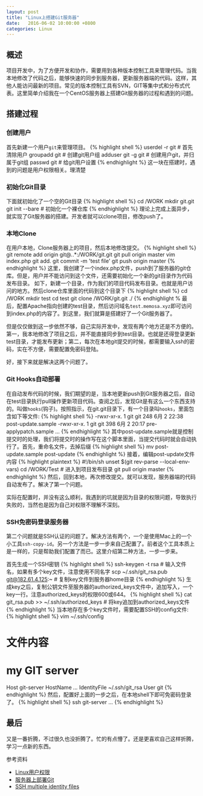 ```yaml
---
layout: post
title: "Linux上搭建Git服务器"
date:   2016-06-02 10:00:00 +0800
categories: Linux
---
```

## 概述
项目开发中，为了方便开发和协作，需要用到各种版本控制工具来管理代码。当我本地修改了代码之后，能够快速的同步到服务器，更新服务器端的代码。这样，其他人能访问最新的项目。常见的版本控制工具有SVN，GIT等集中式和分布式代表。这里简单介绍我在一个CentOS服务器上搭建Git服务器的过程和遇到的问题。

## 搭建过程

### 创建用户
首先新建一个用户`git`来管理项目。
{% highlight shell %}
userdel -r git # 首先清除用户
groupadd git # 创建git用户组
adduser git -g git # 创建用户git，并归属于git组
passwd git # 给git用户设置
{% endhighlight %}
这一块在搭建时，遇到的问题是用户权限相关。理清楚

### 初始化Git目录
下面就初始化了一个空的Git目录
{% highlight shell %}
cd /WORK
mkdir git.git
git init --bare # 初始化一个裸仓库
{% endhighlight %}
理论上完成上面异步，就实现了Git服务器的搭建。开发者就可以clone项目，修改push了。

### 本地Clone
在用户本地，Clone服务器上的项目，然后本地修改提交。
{% highlight shell %}
git remote add origin git@*.*.*:/WORK/git.git
git pull origin master
vim index.php
git add.
git commit -m 'test file'
git push origin master
{% endhighlight %}
这里，我创建了一个index.php文件，push到了服务器的git仓库。但是，用户并不能访问到这个文件，还需要初始化一个新的git目录作为代码发布目录。
如下，新建一个目录，作为我们的项目代码发布目录。也就是用户访问的地方。然后clone仓库里面的代码到这个目录下
{% highlight shell %}
cd /WORK
mkdir test
cd test
git clone /WORK/git.git ./
{% endhighlight %
最后，配置Apache指向创建的test目录，然后访问域名`test.memosa.xyz`即可访问到index.php的内容了。到这里，我们就算是搭建好了一个Git服务器了。

但是仅仅做到这一步依然不够，自己实际开发中，发现有两个地方还是不方便的。第一，我本地修改了项目之后，并不能直接同步到test目录。也就是还得登录更新test目录，才能发布更新；第二，每次在本地git提交的时候，都需要输入ssh的密码，实在不方便，需要配置免密码登陆。

好，接下来就是解决这两个问题了。

### Git Hooks自动部署
在自动发布代码的时候，我们期望的是，当本地更新push到Git服务器之后，自动在test目录执行pull操作更新项目代码。查阅之后，发现Git是有这么一个东西支持的。叫做`hooks`(钩子)。按照指示，在git.git目录下，有一个目录叫`hooks`，里面包含如下等文件:
{% highlight shell %}
-rwxr-xr-x. 1 git git  248 6月   2 22:38 post-update.sample
-rwxr-xr-x. 1 git git  398 6月   2 20:17 pre-applypatch.sample
...
{% endhighlight %}
其中post-update.sample就是控制提交时的处理，我们将提交时的操作写在这个脚本里面，当提交代码时就会自动执行了。首先，重命名文件，去掉后缀
{% highlight shell %}
mv post-update.sample post-update
{% endhighlight %}
接着，编辑post-update文件内容
{% highlight plaintext %}
#!/bin/sh
unset $(git rev-parse --local-env-vars)
cd /WORK/Test # 进入到项目发布目录
git pull origin master
{% endhighlight %}
然后，回到本地，再次修改提交。就可以发现，服务器端的代码自动发布了。解决了第一个问题。

实际在配置时，并没有这么顺利，我遇到的坑就是因为目录的权限问题，导致执行失败的，当然也是因为自己对权限不理解不深刻。

### SSH免密码登录服务器
第二个问题就是SSH认证的问题了。解决方法有两个，一个是使用Mac上的一个小工具`ssh-copy-id`。另一个方法是一步一步来自己配置了。前者这个工具本质上是一样的，只是帮助我们配置了而已。这里介绍第二种方法，一步一步来。

首先生成一个SSH密钥
{% highlight shell %}
ssh-keygen -t rsa # 输入文件名，如果有多个key文件，注意使用不同名字
scp ~/.ssh/git_rsa.pub git@182.61.4.125:~ # 复制key文件到服务器home目录
{% endhighlight %}
生成key之后，复制公钥文件至服务器的authorized_keys文件中，追加写入，一个key一行。注意authorized_keys的权限600或644。
{% highlight shell %}
cat git_rsa.pub >> ~/.ssh/authorized_keys # 将key追加到authorized_keys文件
{% endhighlight %}
当本地存在多个key文件时，需要配置SSH的config文件:
{% highlight shell %}
vim ~/.ssh/config
# 文件内容
# my GIT server
Host git-server
    HostName *.*.*.*
    IdentityFile ~/.ssh/git_rsa
    User git
{% endhighlight %}
然后，配置好上面的一步之后，在本地shell下即可免密码登录了。
{% highlight shell %}
ssh git-server
...
{% endhighlight %}

## 最后
又是一番折腾，不过很久也没折腾了。忙的有点懵了。还是更喜欢自己这样折腾，学习一点新的东西。

参考资料

+ [Linux用户权限](https://wiki.archlinux.org/index.php/Users_and_groups)
+ [服务器上部署Git](https://git-scm.com/book/zh/v1/%E6%9C%8D%E5%8A%A1%E5%99%A8%E4%B8%8A%E7%9A%84-Git-%E5%9C%A8%E6%9C%8D%E5%8A%A1%E5%99%A8%E4%B8%8A%E9%83%A8%E7%BD%B2-Git)
+ [SSH multiple identity files](http://superuser.com/questions/268776/how-do-i-configure-ssh-so-it-dosent-try-all-the-identity-files-automatically)
